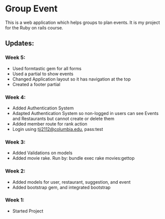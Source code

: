 # Group Event

This is a web application which helps groups to plan events. It is my project for the Ruby on rails course.

## Updates:

### Week 5:

- Used formtastic gem for all forms
- Used a partial to show events
- Changed Application layout so it has navigation at the top
- Created a footer partial

### Week 4:

- Added Authentication System
- Adapted Authentication System so non-logged in users can see Events and Restaurants but cannot create or delete them
- Added member route for rank action
- Login using tjj2112@columbia.edu, pass:test

### Week 3:

- Added Validations on models
- Added movie rake. Run by: bundle exec rake movies:gettop

### Week 2:

- Added models for user, restaurant, suggestion, and event
- Added bootstrap gem, and integrated bootstrap

### Week 1:

- Started Project
